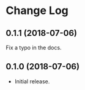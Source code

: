 # Change Log

## 0.1.1 (2018-07-06)

Fix a typo in the docs.

## 0.1.0 (2018-07-06)

* Initial release.